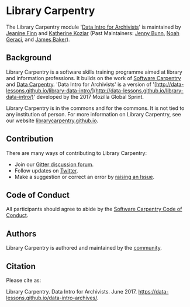 # Library Carpentry

The Library Carpentry module '[Data Intro for Archivists](https://librarycarpentry.org/lc-data-intro-archives/)' is maintained by [Jeanine Finn](https://github.com/jellenf) and [Katherine Koziar](kekoziar) (Past Maintainers: [Jenny Bunn](https://github.com/JennyBunn), [Noah Geraci](https://github.com/ngeraci), and [James Baker](https://github.com/drjwbaker)).

## Background

Library Carpentry is a software skills training programme aimed at library and information professions. It builds on the work of [Software Carpentry](http://software-carpentry.org/) and [Data Carpentry](http://www.datacarpentry.org/). 'Data Intro for Archivists' is a version of '[http://data-lessons.github.io/library-data-intro/](http://data-lessons.github.io/library-data-intro/)' developed by the 2017 Mozilla Global Sprint.

Library Carpentry is in the commons and for the commons. It is not tied to any institution of person. For more information on Library Carpentry, see our website [librarycarpentry.github.io](http://librarycarpentry.github.io/).

## Contribution

There are many ways of contributing to Library Carpentry:

- Join our [Gitter discussion forum](https://gitter.im/LibraryCarpentry/).
- Follow updates on [Twitter](https://twitter.com/LibCarpentry).
- Make a suggestion or correct an error by [raising an Issue](https://github.com/data-lessons/data-intro-archives/issues).

## Code of Conduct

All participants should agree to abide by the [Software Carpentry Code of Conduct](http://software-carpentry.org/conduct/).

## Authors

Library Carpentry is authored and maintained by the [community](https://github.com/data-lessons/data-intro-archives/network/members).

## Citation

Please cite as:

Library Carpentry. Data Intro for Archivists. June 2017. https://data-lessons.github.io/data-intro-archives/.
